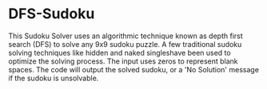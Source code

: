 # DFS-Sudoku
This Sudoku Solver uses an algorithmic technique known as depth first search (DFS) to solve any 9x9 sudoku puzzle. 
A few traditional sudoku solving techniques like hidden and naked singleshave been used to optimize the solving process.
The input uses zeros to represent blank spaces. The code will output the solved sudoku, or a 'No Solution' message if the sudoku is unsolvable.

